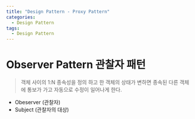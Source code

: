 ```yaml
---
title: "Design Pattern - Proxy Pattern"
categories:
  - Design Pattern
tags:
  - Design Pattern
---
```


# Observer Pattern 관찰자 패턴
> 객체 사이의 1:N 종속성을 정의 하고 한 객체의 상태가 변하면 종속된 다른 객체에 통보가 가고 자동으로 수정이 일어나게 한다.

* Obeserver (관찰자)
* Subject (관찰자의 대상)